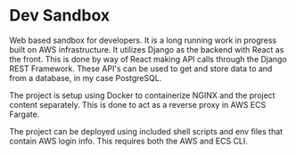 # Dev Sandbox
Web based sandbox for developers. It is a long running work in progress built on AWS infrastructure. It utilizes Django as the backend with React as the front. This is done by way of React making API calls through the Django REST Framework. These API's can be used to get and store data to and from a database, in my case PostgreSQL.

The project is setup using Docker to containerize NGINX and the project content separately. This is done to act as a reverse proxy in AWS ECS Fargate.

The project can be deployed using included shell scripts and env files that contain AWS login info. This requires both the AWS and ECS CLI.



